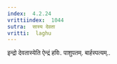 ```yaml
---
index:  4.2.24
vrittiindex:  1044
sutra:  सास्य देवता
vritti:  laghu 
---
```


इन्द्रो देवतास्येति ऐन्द्रं हविः. पाशुपतम्. बार्हस्पत्यम्..

